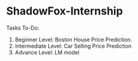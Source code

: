 # ShadowFox-Internship
Tasks To-Do:
1) Beginner Level: Boston House Price Prediction.
2) Intermediate Level: Car Selling Price Prediction
3) Advance Level: LM model 
